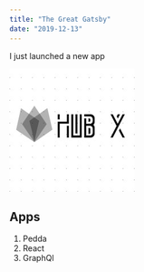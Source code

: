 ```yaml
---
title: "The Great Gatsby"
date: "2019-12-13"
---
```


I just launched a new app

![Picture](./img1.jpg)

## Apps

1. Pedda
2. React
3. GraphQl 